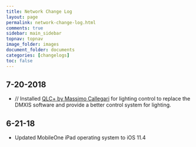 ```yaml
---
title: Network Change Log
layout: page
permalink: network-change-log.html
comments: true
sidebar: main_sidebar
topnav: topnav
image_folder: images
document_folder: documents
categories: [changelogs]
toc: false
---
```


## 7-20-2018

-	// Installed [QLC+ by Massimo Callegari](http://www.qlcplus.org/downloads.html) for lighting control to replace the DMXIS software and provide a better control system for lighting.

## 6-21-18
- Updated MobileOne iPad operating system to iOS 11.4